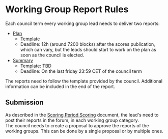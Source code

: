 # Working Group Report Rules

Each council term every working group lead needs to deliver two reports:

- [Plan](https://joystream.gitbook.io/testnet-workspace/testnet/council-period-scoring/general-working-group-score#working-group-period-plan) 
    - [Template](https://joystream.notion.site/Working-Group-Period-Plan-Template-f89e55f5299447e5a32cc4a810218125) 
    - Deadline: 12h (around 7200 blocks) after the scores publication, which can vary, but the leads should start to work on the plan as soon as the council is elected.
- [Summary](https://joystream.gitbook.io/testnet-workspace/testnet/council-period-scoring#council-period-summary)
    - Template: TBD
    - Deadline: On the last friday 23:59 CET of the council term

The reports need to follow the template provided by the council. Additional information can be included in the end of the report. 

## Submission
As described in the [Scoring Period Scoring](https://joystream.gitbook.io/testnet-workspace/testnet/council-period-scoring/general-working-group-score#submission) document, the lead's need to post their reports in the forum, in each working group category.   
The council needs to create a proposal to approve the reports of the working groups. This can be done by a single proposal or by multiple ones.